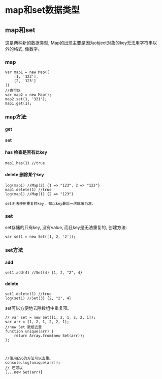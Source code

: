 # map和set数据类型

## map和set

这是两种新的数据类型, Map的出现主要是因为object对象的key无法用字符串以外的格式, 像数字。 

### map

    var map1 = new Map([
        [1, '123'], 
        [2, '123']
    ])
    //也可以
    var map2 = new Map(); 
    map2.set(1, '321'); 
    map1.get(1); 

### map方法:

#### get

#### set

#### has 检查是否有此key

    map1.has(1) //true

#### delete 删除某个key

    log(map1) //Map(2) {1 => "123", 2 => "123"}
    map1.delete(1) //true
    log(map1) //Map(1) {2 => "123"}

 `set无法使用重复的key, 都以key最后一次赋值为准。 ` 

### set

set存储的只有key, 没有value, 而且key是无法重复的, 创建方法:

    var set1 = new Set([1, 2, '2']); 

### set方法

#### add

    set1.add(4) //Set(4) {1, 2, "2", 4}

#### delete

    set1.delete(1) //true
    log(set1) //Set(3) {2, "2", 4}

set可以方便地去除数组中重复项。 

    // var set = new Set([1, 2, 1, 2, 2, 1]); 
    var arr = [1, 2, 1, 2, 2, 1]; 
    //new Set 数组去重
    function unique(arr) {
        return Array.from(new Set(arr)); 
    }; 

    

    //使用ES6的方法可以去重。 
    console.log(unique(arr)); 
    // 还可以
    [...new Set(arr)]

